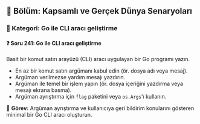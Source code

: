## 📘 Bölüm: Kapsamlı ve Gerçek Dünya Senaryoları  
### 🔹 Kategori: Go ile CLI aracı geliştirme  
#### ❓ Soru 241: Go ile CLI aracı geliştirme

Basit bir komut satırı arayüzü (CLI) aracı uygulayan bir Go programı yazın.

- En az bir komut satırı argümanı kabul edin (ör. dosya adı veya mesaj).
- Argüman verilmezse yardım mesajı yazdırın.
- Argüman ile temel bir işlem yapın (ör. dosya içeriğini yazdırma veya mesajı ekrana basma).
- Argüman ayrıştırma için `flag` paketini veya `os.Args`'ı kullanın.

🔧 **Görev:** Argüman ayrıştırma ve kullanıcıya geri bildirim konularını gösteren minimal bir Go CLI aracı oluşturun.
